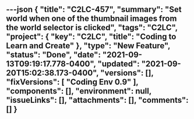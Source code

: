 ---json
{
  "title": "C2LC-457",
  "summary": "Set world when one of the thumbnail images from the world selector is clicked",
  "tags": "C2LC",
  "project": {
    "key": "C2LC",
    "title": "Coding to Learn and Create"
  },
  "type": "New Feature",
  "status": "Done",
  "date": "2021-09-13T09:19:17.778-0400",
  "updated": "2021-09-20T15:02:38.173-0400",
  "versions": [],
  "fixVersions": [
    "Coding Env 0.9"
  ],
  "components": [],
  "environment": null,
  "issueLinks": [],
  "attachments": [],
  "comments": []
}
---

        